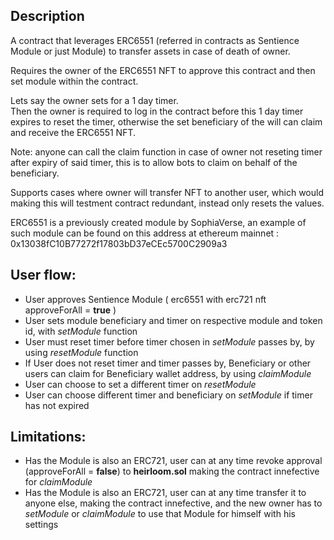 ## Description
A contract that leverages ERC6551 (referred in contracts as Sentience Module or just Module) to transfer assets in case of death of owner.

Requires the owner of the ERC6551 NFT to approve this contract and then set module within the contract.    

Lets say the owner sets for a 1 day timer.  
Then the owner is required to log in the contract before this 1 day timer expires to reset the timer, otherwise the set beneficiary of the will can claim and receive the ERC6551 NFT.

Note: anyone can call the claim function in case of owner not reseting timer after expiry of said timer, this is to allow bots to claim on behalf of the beneficiary.

Supports cases where owner will transfer NFT to another user, which would making this will testment contract redundant, instead only resets the values.

ERC6551 is a previously created module by SophiaVerse, an example of such module can be found on this address at ethereum mainnet : 0x13038fC10B77272f17803bD37eCEc5700C2909a3

## User flow:

- User approves Sentience Module ( erc6551 with erc721 nft approveForAll = **true** )
- User sets module beneficiary and timer on respective module and token id, with *setModule* function
- User must reset timer before timer chosen in *setModule* passes by, by using *resetModule* function
- If User does not reset timer and timer passes by, Beneficiary or other users can claim for Beneficiary wallet address, by using *claimModule*
- User can choose to set a different timer on *resetModule*
- User can choose different timer and beneficiary on *setModule* if timer has not expired

## Limitations:
- Has the Module is also an ERC721, user can at any time revoke approval (approveForAll = **false**) to **heirloom.sol** making the contract innefective for *claimModule*  
- Has the Module is also an ERC721, user can at any time transfer it to anyone else, making the contract innefective, and the new owner has to *setModule* or *claimModule* to use that Module for himself with his settings  